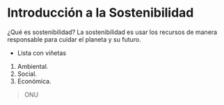 # Introducción a la Sostenibilidad

¿Qué es sostenibilidad?
La sostenibilidad es usar los recursos de manera responsable para cuidar el planeta y su futuro.

- Lista con viñetas
1. Ambiental.
2. Social.
3. Económica.

> ONU
